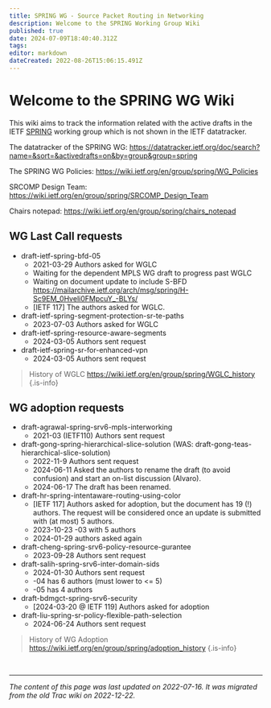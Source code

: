```yaml
---
title: SPRING WG - Source Packet Routing in Networking
description: Welcome to the SPRING Working Group Wiki
published: true
date: 2024-07-09T18:40:40.312Z
tags: 
editor: markdown
dateCreated: 2022-08-26T15:06:15.491Z
---
```


# Welcome to the SPRING WG Wiki

This wiki aims to track the information related with the active drafts in the IETF [SPRING](https://datatracker.ietf.org/group/spring/) working group which is not shown in the IETF datatracker. 

The datatracker of the SPRING WG:
https://datatracker.ietf.org/doc/search?name=&sort=&activedrafts=on&by=group&group=spring

The SPRING WG Policies:
https://wiki.ietf.org/en/group/spring/WG_Policies

SRCOMP Design Team:
https://wiki.ietf.org/en/group/spring/SRCOMP_Design_Team

Chairs notepad: https://wiki.ietf.org/en/group/spring/chairs_notepad

## WG Last Call requests
* draft-ietf-spring-bfd-05
   * 2021-03-29 Authors asked for WGLC
   * Waiting for the dependent MPLS WG draft to progress past WGLC
   * Waiting on document update to include S-BFD https://mailarchive.ietf.org/arch/msg/spring/H-Sc9EM_0Hveli0FMpcuY_-BLYs/
   * [IETF 117] The authors asked for WGLC.
* draft-ietf-spring-segment-protection-sr-te-paths
   * 2023-07-03 Authors asked for WGLC
* draft-ietf-spring-resource-aware-segments
  * 2024-03-05 Authors sent request
* draft-ietf-spring-sr-for-enhanced-vpn
  * 2024-03-05 Authors sent request


> History of WGLC
https://wiki.ietf.org/en/group/spring/WGLC_history
{.is-info}

## WG adoption requests
* draft-agrawal-spring-srv6-mpls-interworking
   * 2021-03 (IETF110) Authors sent request     
* draft-gong-spring-hierarchical-slice-solution (WAS: draft-gong-teas-hierarchical-slice-solution)
   * 2022-11-9 Authors sent request
   * 2024-06-11 Asked the authors to rename the draft (to avoid confusion) and start an on-list discussion (Alvaro).
   * 2024-06-17 The draft has been renamed.
* draft-hr-spring-intentaware-routing-using-color
   * [IETF 117] Authors asked for adoption, but the document has 19 (!) authors.  The request will be considered once an update is submitted with (at most) 5 authors.
   * 2023-10-23 -03 with 5 authors
   * 2024-01-29 authors asked again
* draft-cheng-spring-srv6-policy-resource-gurantee
	 * 2023-09-28 Authors sent request
* draft-salih-spring-srv6-inter-domain-sids
  * 2024-01-30 Authors sent request
  * -04 has 6 authors (must lower to <= 5)
  * -05 has 4 authors 
* draft-bdmgct-spring-srv6-security
  * [2024-03-20 @ IETF 119] Authors asked for adoption
* draft-liu-spring-sr-policy-flexible-path-selection
  * 2024-06-24 Authors sent request
  
> History of WG Adoption
https://wiki.ietf.org/en/group/spring/adoption_history
{.is-info}


&nbsp;

---

*The content of this page was last updated on 2022-07-16. It was migrated from the old Trac wiki on 2022-12-22.*